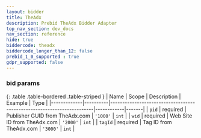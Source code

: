 ```yaml
---
layout: bidder
title: TheAdx
description: Prebid TheAdx Bidder Adapter
top_nav_section: dev_docs
nav_section: reference
hide: true
biddercode: theadx
biddercode_longer_than_12: false
prebid_1_0_supported : true
gdpr_supported: false
---
```



### bid params

{: .table .table-bordered .table-striped }
| Name        | Scope    | Description                                                           | Example    | Type  |
|-------------|----------|-----------------------------------------------------------------------|------------|-------|
| `pid`     | required | Publisher  GUID from TheAdx.com                                         | `'1000'`   | `int` |
| `wid`     | required | Web Site ID from TheAdx.com                                             | `'2000'`   | `int` |
| `tagId`   | required | Tag ID from TheAdx.com                                                  | `'3000'`   | `int` |
